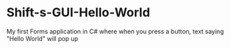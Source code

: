 # Shift-s-GUI-Hello-World
My first Forms application in C# where when you press a button, text saying "Hello World" will pop up
